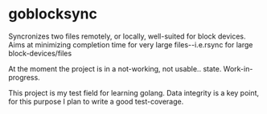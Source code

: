 # goblocksync
Syncronizes two files remotely, or locally, well-suited for block devices. Aims at minimizing completion time for very large files--i.e.rsync for large block-devices/files

At the moment the project is in a not-working, not usable.. state. Work-in-progress.

This project is my test field for learning golang. Data integrity is a key point, for this purpose I plan to write a good test-coverage.
